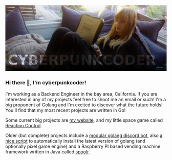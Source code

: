 <img src="banner.jpg" />

### Hi there 👋, I'm cyberpunkcoder!
I'm working as a Backend Engineer in the bay area, California. If you are interested in any of my projects feel free to shoot me an email or such! I'm a big proponent of Golang and I'm excited to discover what the future holds! You'll find that my most recent projects are written in Go!

Some current big projects are [my website](https://www.cyberpunkcoder.com), and my little space game called [Reaction Control](https://www.github.com/cyberpunkcoder/reaction-control).

Older (but complete) projects include a [modular golang discord bot](https://www.github.com/cyberpunkcoder/gobot), also [a nice script](https://www.github.com/cyberpunkcoder/golang-pixel-installer) to automatically install the latest version of golang (and optionally pixel game engine) and a Raspberry PI based vending machine framework written in Java called [spoolr](https://www.github.com/cyberpunkcoder/spoolr).

